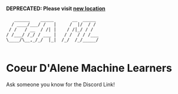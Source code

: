 
**DEPRECATED: Please visit [new location](https://github.com/CdA-Machine-Learners/cda_machine_learners/)**


```
   ______    _____       __  _____
  / ____/___/ /   |     /  |/  / /
 / /   / __  / /| |    / /|_/ / /
/ /___/ /_/ / ___ |   / /  / / /___
\____/\__,_/_/  |_|  /_/  /_/_____/


```

# Coeur D'Alene Machine Learners

Ask someone you know for the Discord Link!
